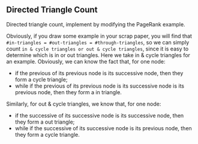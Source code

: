 ## Directed Triangle Count
Directed triangle count, implement by modifying the PageRank example.

Obviously, if you draw some example in your scrap paper, you will find that `#in-triangles = #out-triangles = #through-triangles`, so we can simply count `in & cycle triangles or out & cycle triangles`, since it is easy to determine which is in or out triangles.
Here we take in & cycle triangles for an example. Obviously, we can know the fact that, for one node:
- if the previous of its previous node is its successive node, then they form a cycle triangle;
- while if the previous of its previous node is its successive node is its previous node, then they form a in triangle.

Similarly, for out & cycle triangles, we know that, for one node:
- if the successive of its successive node is its successive node, then they form a out triangle;
- while if the successive of its successive node is its previous node, then they form a cycle triangle.

